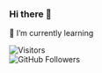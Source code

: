 ### Hi there 👋

🌱 I’m currently learning

![Visitors](https://visitor-badge.glitch.me/badge?page_id=Beelcode.Beelcode)  
![GitHub Followers](https://img.shields.io/github/followers/yourusername?style=social)  

<!--
**Beelcode/Beelcode** is a ✨ _special_ ✨ repository because its `README.md` (this file) appears on your GitHub profile.

Here are some ideas to get you started:

- 🔭 I’m currently working on ...
- 🌱 I’m currently learning ...
- 👯 I’m looking to collaborate on ...
- 🤔 I’m looking for help with ...
- 💬 Ask me about ...
- 📫 How to reach me: ...
- 😄 Pronouns: ...
### ⚡ Fun fact:
-->
